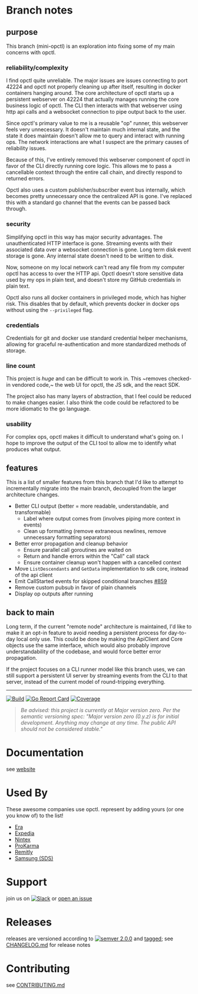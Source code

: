 # Branch notes

## purpose

This branch (mini-opctl) is an exploration into fixing some of my main concerns
with opctl.

### reliability/complexity

I find opctl quite unreliable. The major issues are issues connecting to port
42224 and opctl not properly cleaning up after itself, resulting in docker
containers hanging around. The core architecture of opctl starts up a persistent
webserver on 42224 that actually manages running the core business logic of
opctl. The CLI then interacts with that webserver using http api calls and a
websocket connection to pipe output back to the user.

Since opctl's primary value to me is a reusable "op" runner, this webserver
feels very unnecessary. It doesn't maintain much internal state, and the state
it does maintain doesn't allow me to query and interact with running ops. The 
network interactions are what I suspect are the primary causes of reliability 
issues.

Because of this, I've entirely removed this webserver component of opctl in
favor of the CLI directly running core logic. This allows me to pass a
cancellable context through the entire call chain, and directly respond to
returned errors.

Opctl also uses a custom publisher/subscriber event bus internally, which
becomes pretty unnecessary once the centralized API is gone. I've replaced this
with a standard go channel that the events can be passed back through.

### security

Simplifying opctl in this way has major security advantages. The unauthenticated
HTTP interface is gone. Streaming events with their associated data over a
websocket connection is gone. Long term disk event storage is gone. Any internal
state doesn't need to be written to disk.

Now, someone on my local network can't read any file from my computer opctl has
access to over the HTTP api. Opctl doesn't store sensitive data used by my ops
in plain text, and doesn't store my GitHub credentials in plain text.

Opctl also runs all docker containers in privileged mode, which has higher risk.
This disables that by default, which prevents docker in docker ops without using
the `--privileged` flag.

### credentials

Credentials for git and docker use standard credential helper mechanisms,
allowing for graceful re-authentication and more standardized methods of storage.

### line count

This project is _huge_ and can be difficult to work in. This ~removes checked-in
vendored code,~ the web UI for opctl, the JS sdk, and the react SDK.

The project also has many layers of abstraction, that I feel could be reduced
to make changes easier. I also think the code could be refactored to be more
idiomatic to the go language.

### usability

For complex ops, opctl makes it difficult to understand what's going on. I hope
to improve the output of the CLI tool to allow me to identify what produces
what output.

## features

This is a list of smaller features from this branch that I'd like to attempt to
incrementally migrate into the main branch, decoupled from the larger architecture
changes.

- Better CLI output (better = more readable, understandable, and transformable)
  - Label where output comes from (involves piping more context in events)
  - Clean up formatting (remove extraneous newlines, remove unnecessary formatting separators)
- Better error propagation and cleanup behavior
  - Ensure parallel call goroutines are waited on
  - Return and handle errors within the "Call" call stack
  - Ensure container cleanup won't happen with a cancelled context
- Move `ListDescendants` and `GetData` implementation to sdk core, instead of the api client
- Emit CallStarted events for skipped conditional branches [#859](https://github.com/opctl/opctl/pull/859)
- Remove custom pubsub in favor of plain channels
- Display op outputs after running

## back to main

Long term, if the current "remote node" architecture is maintained, I'd like to
make it an opt-in feature to avoid needing a persistent process for day-to-day
local only use. This could be done by making the ApiClient and Core objects use
the same interface, which would also probably improve understandability of the
codebase, and would force better error propagation.

If the project focuses on a CLI runner model like this branch uses, we can still
support a persistent UI server by streaming events from the CLI to that server,
instead of the current model of round-tripping everything.

---


[![Build](https://github.com/opctl/opctl/workflows/Build/badge.svg?branch=main)](https://github.com/opctl/opctl/actions?query=workflow%3ABuild+branch%3Amain)
[![Go Report Card](https://goreportcard.com/badge/github.com/opctl/opctl)](https://goreportcard.com/report/github.com/opctl/opctl)
[![Coverage](https://codecov.io/gh/opctl/opctl/branch/master/graph/badge.svg)](https://codecov.io/gh/opctl/opctl)

> *Be advised: this project is currently at Major version zero. Per the
> semantic versioning spec: "Major version zero (0.y.z) is for initial
> development. Anything may change at any time. The public API should
> not be considered stable."*

# Documentation

see [website](https://opctl.io)

# Used By

These awesome companies use opctl. represent by adding yours (or one you know of) to the list!
- [Era](https://helloera.co)
- [Expedia](https://www.expedia.com)
- [Nintex](https://www.nintex.com)
- [ProKarma](https://prokarma.com/)
- [Remitly](https://www.remitly.com)
- [Samsung (SDS)](https://www.samsungsds.com)

# Support

join us on
[![Slack](https://img.shields.io/badge/slack-opctl-E01563.svg)](https://join.slack.com/t/opctl/shared_invite/zt-51zodvjn-Ul_UXfkhqYLWZPQTvNPp5w)
or [open an issue](https://github.com/opctl/opctl/issues)

# Releases

releases are versioned according to
[![semver 2.0.0](https://img.shields.io/badge/semver-2.0.0-brightgreen.svg)](http://semver.org/spec/v2.0.0.html)
and [tagged](https://git-scm.com/book/en/v2/Git-Basics-Tagging); see
[CHANGELOG.md](CHANGELOG.md) for release notes

# Contributing

see [CONTRIBUTING.md](CONTRIBUTING.md)


